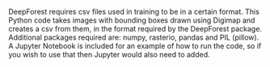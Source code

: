 DeepForest requires csv files used in training to be in a certain format. This Python code takes images with bounding boxes drawn using Digimap and creates a csv from them, in the format required by the DeepForest package.  
Additional packages required are: numpy, rasterio, pandas and PIL (pillow). A Jupyter Notebook is included for an example of how to run the code, so if you wish to use that then Jupyter would also need to added. 
